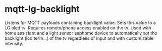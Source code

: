 # mqtt-lg-backlight

Listens for MQTT payloads containing backlight value. Sets this value to a LG oled tv. Requires remote/phone access enabled on the tv. Used with home assistant and a light sensor esphome device to automatically set the backlight (lcd term...) of the tv regardless of input and with customizable intensity. 

